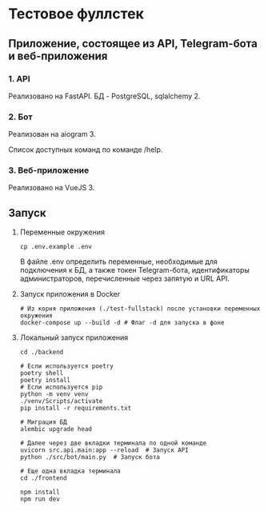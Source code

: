 # Тестовое фуллстек

## Приложение, состоящее из API, Telegram-бота и веб-приложения

### 1. API

Реализовано на FastAPI. БД - PostgreSQL, sqlalchemy 2.

### 2. Бот

Реализован на aiogram 3.

Список доступных команд по команде /help.

### 3. Веб-приложение

Реализовано на VueJS 3.

## Запуск

1. Переменные окружения

   ```shell
   cp .env.example .env
   ```
   В файле .env определить переменные, необходимые для подключения к БД, а также токен Telegram-бота, идентификаторы
   администраторов, перечисленные через запятую и URL API.

2. Запуск приложения в Docker

   ```shell
   # Из корня приложения (./test-fullstack) после установки переменных окружения
   docker-compose up --build -d # Флаг -d для запуска в фоне
   ```

3. Локальный запуск приложения

   ```shell
   cd ./backend
   
   # Если используется poetry
   poetry shell
   poetry install
   # Если используется pip
   python -m venv venv
   ./venv/Scripts/activate
   pip install -r requirements.txt
   
   # Миграция БД
   alembic upgrade head
   
   # Далее через две вкладки терминала по одной команде
   uvicorn src.api.main:app --reload  # Запуск API
   python ./src/bot/main.py  # Запуск бота
   ```

   ```shell
   # Еще одна вкладка терминала
   cd ./frontend
   
   npm install
   npm run dev
   ```
